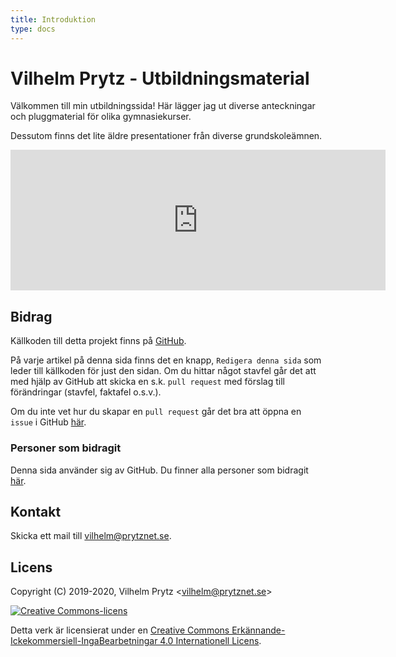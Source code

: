 ```yaml
---
title: Introduktion
type: docs
---
```


# Vilhelm Prytz - Utbildningsmaterial

Välkommen till min utbildningssida! Här lägger jag ut diverse anteckningar och pluggmaterial för olika gymnasiekurser.

Dessutom finns det lite äldre presentationer från diverse grundskoleämnen.

<iframe src="https://github.com/sponsors/vilhelmprytz/card" title="Sponsor vilhelmprytz" height="225" width="600" style="border: 0;"></iframe>

## Bidrag

Källkoden till detta projekt finns på [GitHub](https://github.com/vilhelmprytz/utbildningsmaterial).

På varje artikel på denna sida finns det en knapp, `Redigera denna sida` som leder till källkoden för just den sidan. Om du hittar något stavfel går det att med hjälp av GitHub att skicka en s.k. `pull request` med förslag till förändringar (stavfel, faktafel o.s.v.).

Om du inte vet hur du skapar en `pull request` går det bra att öppna en `issue` i GitHub [här](https://github.com/vilhelmprytz/utbildningsmaterial/issues).

### Personer som bidragit

Denna sida använder sig av GitHub. Du finner alla personer som bidragit [här](https://github.com/vilhelmprytz/utbildningsmaterial/graphs/contributors).

## Kontakt

Skicka ett mail till [vilhelm@prytznet.se](mailto:vilhelm@prytznet.se).

## Licens

Copyright (C) 2019-2020, Vilhelm Prytz <[vilhelm@prytznet.se](mailto:vilhelm@prytznet.se)>

[![Creative Commons-licens](https://i.creativecommons.org/l/by-nc-nd/4.0/88x31.png)](http://creativecommons.org/licenses/by-nc-nd/4.0/)

Detta verk är licensierat under en [Creative Commons Erkännande-Ickekommersiell-IngaBearbetningar 4.0 Internationell Licens](http://creativecommons.org/licenses/by-nc-nd/4.0/).
